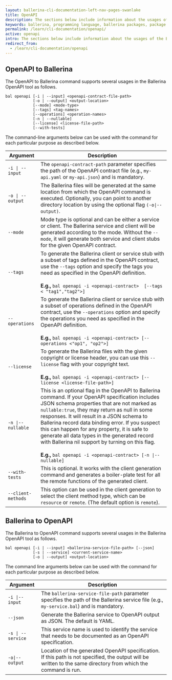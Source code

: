 ```yaml
---
layout: ballerina-cli-documentation-left-nav-pages-swanlake
title: OpenAPI 
description: The sections below include information about the usages of the Ballerina OpenAPI tool.
keywords: ballerina, programming language, ballerina packages, package structure, package layout, OpenAPI
permalink: /learn/cli-documentation/openapi/
active: openapi
intro: The sections below include information about the usages of the Ballerina OpenAPI tool.
redirect_from:
  - /learn/cli-documentation/openapi
---
```


## OpenAPI to Ballerina 

The OpenAPI to Ballerina command supports several usages in the Ballerina OpenAPI tool as follows.

```
bal openapi [-i | --input] <openapi-contract-file-path> 
            [-o | --output] <output-location>
            [--mode] <mode-type>
            [--tags] <tag-names> 
            [--operations] <operation-names> 
            [-n | --nullable]
            [--license] <license-file-path> 
            [--with-tests]
```

The command-line arguments below can be used with the command for each particular purpose as described below. 

| Argument          | Description                                                                                                                                                                                                                                                                                                                                                                                                                                                                                                                      |
|-------------------|----------------------------------------------------------------------------------------------------------------------------------------------------------------------------------------------------------------------------------------------------------------------------------------------------------------------------------------------------------------------------------------------------------------------------------------------------------------------------------------------------------------------------------|
| `-i \| --input`   | The `openapi-contract-path` parameter specifies the path of the OpenAPI contract file (e.g., `my-api.yaml` or `my-api.json`) and is mandatory.                                                                                                                                                                                                                                                                                                                                                                                   |
| `-o \| --output`  | The Ballerina files will be generated at the same location from which the OpenAPI command is executed. Optionally, you can point to another directory location by using the optional flag `(-o\|--output)`.                                                                                                                                                                                                                                                                                                                      |
| `--mode`          | Mode type is optional and can be either a service or client. The Ballerina service and client will be generated according to the mode. Without the `--mode`, it will generate both service and client stubs for the given OpenAPI contract.                                                                                                                                                                                                                                                                                      |
| `--tags`          | To generate the Ballerina client or service stub with a subset of tags defined in the OpenAPI contract, use the `--tags` option and specify the tags you need as specified in the OpenAPI definition.<br><br>**E.g.,** `bal openapi -i <openapi-contract>  [--tags < "tag1","tag2">]`                                                                                                                                                                                                                                            |
| `--operations`    | To generate the Ballerina client or service stub with a subset of operations defined in the OpenAPI contract, use the `--operations` option and specify the operations you need as specified in the OpenAPI definition.<br><br>**E.g.,** `bal openapi -i <openapi-contract> [--operations <"op1", "op2">]`                                                                                                                                                                                                                       |
| `--license`       | To generate the Ballerina files with the given copyright or license header, you can use this `--license` flag with your copyright text.<br><br>**E.g.,** `bal openapi -i <openapi-contract> [--license <license-file-path>]`                                                                                                                                                                                                                                                                                                     |
| `-n \|--nullable` | This is an optional flag in the OpenAPI to Ballerina command. If your OpenAPI specification includes JSON schema properties that are not marked as `nullable:true`, they may return as null in some responses. It will result in a JSON schema to Ballerina record data binding error. If you suspect this can happen for any property, it is safe to generate all data types in the generated record with Ballerina nil support by turning on this flag.<br><br>**E.g.,** `bal openapi -i <openapi-contract> [-n \|--nullable]` |
| `--with-tests`    | This is optional. It works with the client generation command and generates a boiler-plate test for all the remote functions of the generated client.                                                                                                                                                                                                                                                                                                                                                                            |
| `--client-methods`| This option can be used in the client generation to select the client method type, which can be `resource` or `remote`. (The default option is `remote`).                                                                                                                                                                                                                                                                                                                                                                            |


## Ballerina to OpenAPI 

The Ballerina to OpenAPI command supports several usages in the Ballerina OpenAPI tool as follows.

```
bal openapi [-i | --input] <ballerina-service-file-path> [--json]
            [-s | --service] <current-service-name>
            [-o | --output] <output-location>
```

The command line arguments below can be used with the command for each particular purpose as described below.

| Argument          | Description                                                                                                                                                     |
|-------------------|-----------------------------------------------------------------------------------------------------------------------------------------------------------------|
| `-i \|--input`    | The `ballerina-service-file-path` parameter specifies the path of the Ballerina service file (e.g., `my-service.bal`) and is mandatory.                         |
| `--json`          | Generate the Ballerina service to OpenAPI output as JSON. The default is YAML.                                                                                  |
| `-s \| --service` | This service name is used to identify the service that needs to be documented as an OpenAPI specification.                                                      |
| `-o\|--output`    | Location of the generated OpenAPI specification. If this path is not specified, the output will be written to the same directory from which the command is run. |

<style> #tree-expand-all , #tree-collapse-all, .cTocElements {display:none;} .cGitButtonContainer {padding-left: 40px;} </style>

 
